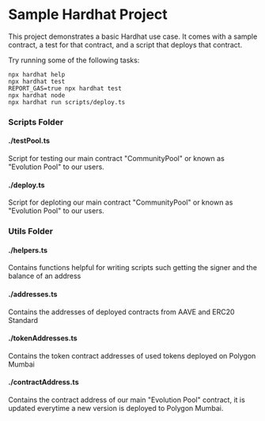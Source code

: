 # Sample Hardhat Project

This project demonstrates a basic Hardhat use case. It comes with a sample contract, a test for that contract, and a script that deploys that contract.

Try running some of the following tasks:

```shell
npx hardhat help
npx hardhat test
REPORT_GAS=true npx hardhat test
npx hardhat node
npx hardhat run scripts/deploy.ts
```

### Scripts Folder
#### ./testPool.ts
Script for testing our main contract "CommunityPool" or known as "Evolution Pool" to our users. 
#### ./deploy.ts
Script for deploting our main contract "CommunityPool" or known as "Evolution Pool" to our users. 
### Utils Folder
#### ./helpers.ts 
Contains functions helpful for writing scripts such getting the signer and the balance of an address
#### ./addresses.ts
Contains the addresses of deployed contracts from AAVE and ERC20 Standard
#### ./tokenAddresses.ts
Contains the token contract addresses of used tokens deployed on Polygon Mumbai
#### ./contractAddress.ts
Contains the contract address of our main "Evolution Pool" contract, it is updated everytime a new version is deployed to Polygon Mumbai. 
